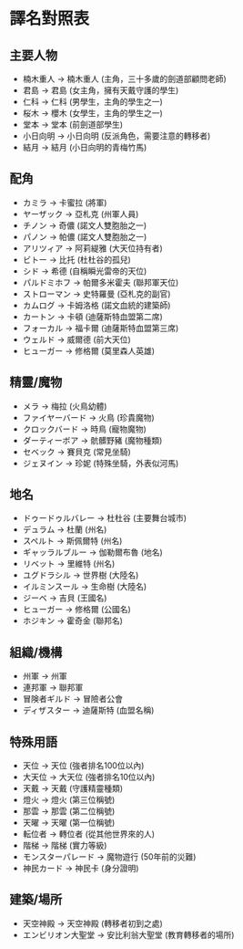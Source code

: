 # 譯名對照表

## 主要人物
- 楠木重人 → 楠木重人 (主角，三十多歲的劍道部顧問老師)
- 君島 → 君島 (女主角，擁有天戴守護的學生)
- 仁科 → 仁科 (男學生，主角的學生之一)
- 桜木 → 櫻木 (女學生，主角的學生之一)
- 堂本 → 堂本 (前劍道部學生)
- 小日向明 → 小日向明 (反派角色，需要注意的轉移者)
- 結月 → 結月 (小日向明的青梅竹馬)

## 配角
- カミラ → 卡蜜拉 (將軍)
- ヤーザック → 亞札克 (州軍人員)
- チノン → 奇儂 (諾文人雙胞胎之一)
- パノン → 帕儂 (諾文人雙胞胎之一)
- アリツィア → 阿莉緹雅 (大天位持有者)
- ビトー → 比托 (杜杜谷的孤兒)
- シド → 希德 (自稱瞬光雷帝的天位)
- パルドミホフ → 帕爾多米霍夫 (聯邦軍天位)
- ストローマン → 史特羅曼 (亞札克的副官)
- カムログ → 卡姆洛格 (諾文血統的建築師)
- カートン → 卡頓 (迪薩斯特血盟第二席)
- フォーカル → 福卡爾 (迪薩斯特血盟第三席)
- ウェルド → 威爾德 (前大天位)
- ヒューガー → 修格爾 (莫里森人英雄)

## 精靈/魔物
- メラ → 梅拉 (火鳥幼體)
- ファイヤーバード → 火鳥 (珍貴魔物)
- クロックバード → 時鳥 (寵物魔物)
- ダーティーボア → 骯髒野豬 (魔物種類)
- セベック → 賽貝克 (常見坐騎)
- ジェヌイン → 珍妮 (特殊坐騎，外表似河馬)

## 地名
- ドゥードゥルバレー → 杜杜谷 (主要舞台城市)
- デュラム → 杜蘭 (州名)
- スペルト → 斯佩爾特 (州名)
- ギャッラルブルー → 伽勒爾布魯 (地名)
- リベット → 里維特 (州名)
- ユグドラシル → 世界樹 (大陸名)
- イルミンスール → 生命樹 (大陸名)
- ジーベ → 吉貝 (王國名)
- ヒューガー → 修格爾 (公國名)
- ホジキン → 霍奇金 (聯邦名)

## 組織/機構
- 州軍 → 州軍
- 連邦軍 → 聯邦軍
- 冒険者ギルド → 冒險者公會
- ディザスター → 迪薩斯特 (血盟名稱)

## 特殊用語
- 天位 → 天位 (強者排名100位以內)
- 大天位 → 大天位 (強者排名10位以內)
- 天戴 → 天戴 (守護精靈種類)
- 燈火 → 燈火 (第三位稱號)
- 那雲 → 那雲 (第二位稱號)
- 天曜 → 天曜 (第一位稱號)
- 転位者 → 轉位者 (從其他世界來的人)
- 階梯 → 階梯 (實力等級)
- モンスターパレード → 魔物遊行 (50年前的災難)
- 神民カード → 神民卡 (身分證明)

## 建築/場所
- 天空神殿 → 天空神殿 (轉移者初到之處)
- エンビリオン大聖堂 → 安比利翁大聖堂 (教育轉移者的場所)